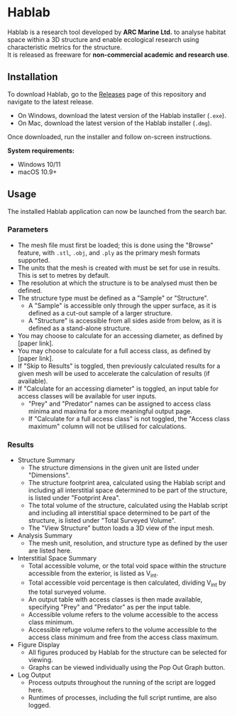 # Hablab

Hablab is a research tool developed by **ARC Marine Ltd.** to analyse habitat space within a 3D structure and enable ecological research using characteristic metrics for the structure.<br>
It is released as freeware for **non-commercial academic and research use**.

## Installation

To download Hablab, go to the [Releases](https://github.com/Kyle-ARCMarine/hablab/releases) page of this repository and navigate to the latest release.
- On Windows, download the latest version of the Hablab installer (`.exe`).
- On Mac, download the latest version of the Hablab installer (`.dmg`).

Once downloaded, run the installer and follow on-screen instructions.

**System requirements:**
- Windows 10/11
- macOS 10.9+

## Usage

The installed Hablab application can now be launched from the search bar.

### Parameters
- The mesh file must first be loaded; this is done using the "Browse" feature, with `.stl`, `.obj`, and `.ply` as the primary mesh formats supported.
- The units that the mesh is created with must be set for use in results. This is set to metres by default.
- The resolution at which the structure is to be analysed must then be defined.
- The structure type must be defined as a "Sample" or "Structure".
  - A "Sample" is accessible only through the upper surface, as it is defined as a cut-out sample of a larger structure.
  - A "Structure" is accessible from all sides aside from below, as it is defined as a stand-alone structure.
- You may choose to calculate for an accessing diameter, as defined by [paper link].
- You may choose to calculate for a full access class, as defined by [paper link].
- If "Skip to Results" is toggled, then previously calculated results for a given mesh will be used to accelerate the calculation of results (if available).
- If "Calculate for an accessing diameter" is toggled, an input table for access classes will be available for user inputs.
  - "Prey" and "Predator" names can be assigned to access class minima and maxima for a more meaningful output page.
  - If "Calculate for a full access class" is not toggled, the "Access class maximum" column will not be utilised for calculations.

### Results
- Structure Summary
  - The structure dimensions in the given unit are listed under "Dimensions".
  - The structure footprint area, calculated using the Hablab script and including all interstitial space determined to be part of the structure, is listed under "Footprint Area".
  - The total volume of the structure, calculated using the Hablab script and including all interstitial space determined to be part of the structure, is listed under "Total Surveyed Volume".
  - The "View Structure" button loads a 3D view of the input mesh.
- Analysis Summary
  - The mesh unit, resolution, and structure type as defined by the user are listed here.
- Interstitial Space Summary
  - Total accessible volume, or the total void space within the structure accessible from the exterior, is listed as V<sub>int</sub>.
  - Total accessible void percentage is then calculated, dividing V<sub>int</sub> by the total surveyed volume.
  - An output table with access classes is then made available, specifying "Prey" and "Predator" as per the input table.
  - Accessible volume refers to the volume accessible to the access class minimum.
  - Accessible refuge volume refers to the volume accessible to the access class minimum and free from the access class maximum.
- Figure Display
  - All figures produced by Hablab for the structure can be selected for viewing.
  - Graphs can be viewed individually using the Pop Out Graph button.
- Log Output
  - Process outputs throughout the running of the script are logged here.
  - Runtimes of processes, including the full script runtime, are also logged.